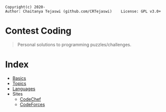     Copyright(c) 2020-
    Author: Chaitanya Tejaswi (github.com/CRTejaswi)    License: GPL v3.0+


# Contest Coding
> Personal solutions to programming puzzles/challenges.

# Index

- [Basics](Basics.md)
- [Topics](Topics.md)
- [Languages](Languages.md)
- Sites
    - [CodeChef](CodeChef.md)
    - [CodeForces](CodeForces.md)